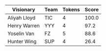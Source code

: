 Visionary | Team | Tokens | Score
--- | --- | --- | ---
Aliyah Lloyd | TIC | 4 | 100.0
Henry Warren | YYY | 4 | 97.2
Yoselin Van | FZ | 5 | 88.6
Hunter Wing | SUP | 4 | 26.4
